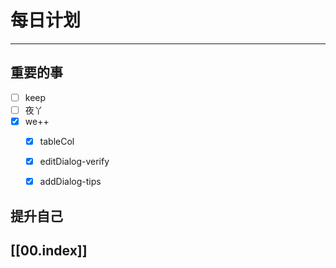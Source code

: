
# 每日计划
---
## 重要的事

- [ ]  keep
- [ ]  夜丫
- [x]  we++
    - [x] tableCol
    - [x] editDialog-verify
    - [x] addDialog-tips
    



## 提升自己

  



## [[00.index]]










